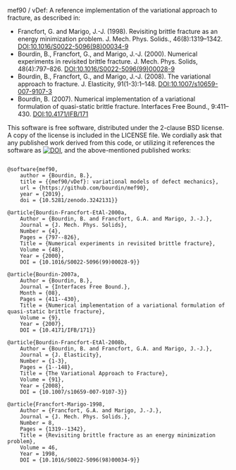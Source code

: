 mef90 / vDef: A reference implementation of the variational approach to fracture,
as described in:

* Francfort, G. and Marigo, J.-J. (1998). Revisiting brittle fracture as an energy minimization problem. J. Mech. Phys. Solids., 46(8):1319–1342. [DOI:10.1016/S0022-5096(98)00034-9](http://doi.org/10.1016/S0022-5096(98)00034-9)
* Bourdin, B., Francfort, G., and Marigo, J.-J. (2000). Numerical experiments in revisited brittle fracture. J. Mech. Phys. Solids, 48(4):797–826. [DOI:10.1016/S0022-5096(99)00028-9](http://doi.org/10.1016/S0022-5096(99)00028-9)
* Bourdin, B., Francfort, G., and Marigo, J.-J. (2008). The variational approach to fracture. J. Elasticity, 91(1-3):1–148. [DOI:10.1007/s10659-007-9107-3](http://doi.org/10.1007/s10659-007-9107-3)
* Bourdin, B. (2007). Numerical implementation of a variational formulation of quasi-static brittle fracture. Interfaces Free Bound., 9:411–430. [DOI:10.4171/IFB/171](http://doi.org/10.4171/IFB/171)


This software is free software, distributed under the 2-clause BSD license. A copy of the license is included in the LICENSE file.
We cordially ask that any published work derived from this code, or utilizing it references the software as [![DOI](https://zenodo.org/badge/DOI/10.5281/zenodo.3242131.svg)](https://doi.org/10.5281/zenodo.3242131), and the above-mentioned published works:

```

@software{mef90,
	author = {Bourdin, B.},
	title = {{mef90/vDef}: variational models of defect mechanics},
	url = {https://github.com/bourdin/mef90},
	year = {2019},
	doi = {10.5281/zenodo.3242131}}

@article{Bourdin-Francfort-EtAl-2000a,
	Author = {Bourdin, B. and Francfort, G.A. and Marigo, J.-J.},
	Journal = {J. Mech. Phys. Solids},
	Number = {4},
	Pages = {797--826},
	Title = {Numerical experiments in revisited brittle fracture},
	Volume = {48},
	Year = {2000},
	DOI = {10.1016/S0022-5096(99)00028-9}}

@article{Bourdin-2007a,
	Author = {Bourdin, B.},
	Journal = {Interfaces Free Bound.},
	Month = {08},
	Pages = {411--430},
	Title = {Numerical implementation of a variational formulation of quasi-static brittle fracture},
	Volume = {9},
	Year = {2007},
	DOI = {10.4171/IFB/171}}

@article{Bourdin-Francfort-EtAl-2008b,
	Author = {Bourdin, B. and Francfort, G.A. and Marigo, J.-J.},
	Journal = {J. Elasticity},
	Number = {1-3},
	Pages = {1--148},
	Title = {The Variational Approach to Fracture},
	Volume = {91},
	Year = {2008},
	DOI = {10.1007/s10659-007-9107-3}}

@article{Francfort-Marigo-1998,
	Author = {Francfort, G.A. and Marigo, J.-J.},
	Journal = {J. Mech. Phys. Solids.},
	Number = 8,
	Pages = {1319--1342},
	Title = {Revisiting brittle fracture as an energy minimization problem},
	Volume = 46,
	Year = 1998,
	DOI = {10.1016/S0022-5096(98)00034-9}}
```
